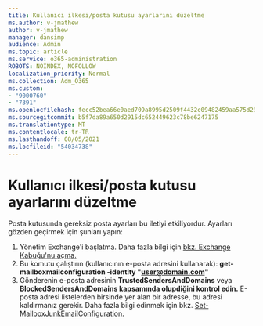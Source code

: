 ```yaml
---
title: Kullanıcı ilkesi/posta kutusu ayarlarını düzeltme
ms.author: v-jmathew
author: v-jmathew
manager: dansimp
audience: Admin
ms.topic: article
ms.service: o365-administration
ROBOTS: NOINDEX, NOFOLLOW
localization_priority: Normal
ms.collection: Adm_O365
ms.custom:
- "9000760"
- "7391"
ms.openlocfilehash: fecc52bea66e0aed709a8995d2509f4432c09482459aa575d29e4c7551375211
ms.sourcegitcommit: b5f7da89a650d2915dc652449623c78be6247175
ms.translationtype: MT
ms.contentlocale: tr-TR
ms.lasthandoff: 08/05/2021
ms.locfileid: "54034738"
---
```

# <a name="fix-user-policymailbox-settings"></a>Kullanıcı ilkesi/posta kutusu ayarlarını düzeltme

Posta kutusunda gereksiz posta ayarları bu iletiyi etkiliyordur. Ayarları gözden geçirmek için şunları yapın:

1. Yönetim Exchange'i başlatma. Daha fazla bilgi için [bkz. Exchange Kabuğu'nu açma.](https://go.microsoft.com/fwlink/?linkid=2101432)
2. Bu komutu çalıştırın (kullanıcının e-posta adresini kullanarak):  **get-mailboxmailconfiguration -identity "user@domain.com"**
3. Gönderenin e-posta adresinin **TrustedSendersAndDomains** veya **BlockedSendersAndDomains kapsamında olupdiğini kontrol edin.** E-posta adresi listelerden birsinde yer alan bir adresse, bu adresi kaldırmanız gerekir. Daha fazla bilgi edinmek için bkz. [Set-MailboxJunkEmailConfiguration.](https://go.microsoft.com/fwlink/?linkid=2101047)

